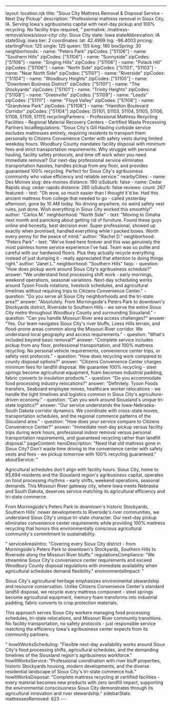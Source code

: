 ---
layout: location.njk
title: "Sioux City Mattress Removal & Disposal Service - Next Day Pickup"
description: "Professional mattress removal in Sioux City, IA. Serving Iowa's agribusiness capital with next-day pickup and 100% recycling. No facility trips required, "
permalink: /mattress-removal/iowa/sioux-city/
city: Sioux City state: Iowa stateAbbreviation: IA stateSlug: iowa tier: 2 coordinates: lat: 42.4999 lng: -96.4003 pricing: startingPrice: 125 single: 125 queen: 155 king: 180 boxSpring: 30 neighborhoods: - name: "Peters Park" zipCodes: ["51106"] - name: "Southern Hills" zipCodes: ["51106"] - name: "Sunnyside" zipCodes: ["51106"] - name: "Singing Hills" zipCodes: ["51106"] - name: "Polack Hill" zipCodes: ["51106"] - name: "North Side" zipCodes: ["51101", "51103"] - name: "Near North Side" zipCodes: ["51101"] - name: "Riverside" zipCodes: ["51104"] - name: "Woodbury Heights" zipCodes: ["51105"] - name: "Downtown Business District" zipCodes: ["51101"] - name: "The Stockyards" zipCodes: ["51101"] - name: "Trinity Heights" zipCodes: ["51108"] - name: "Greenville" zipCodes: ["51109"] - name: "Leeds" zipCodes: ["51111"] - name: "Floyd Valley" zipCodes: ["51108"] - name: "Grandview Park" zipCodes: ["51108"] - name: "Hamilton Boulevard Corridor" zipCodes: ["51104"] zipCodes: [51101, 51103, 51104, 51105, 51106, 51108, 51109, 51111] recyclingPartners: - Professional Mattress Recycling Facilities - Regional Material Recovery Centers - Certified Waste Processing Partners localRegulations: "Sioux City's Gill Hauling curbside service excludes mattresses entirely, requiring residents to transport them personally to Citizens Convenience Center with safety vests during limited weekday hours. Woodbury County mandates facility disposal with minimum fees and strict transportation requirements. Why struggle with personal hauling, facility safety protocols, and time off work when you need immediate removal? Our next-day professional service eliminates transportation hassles, handles pickup from any floor, and provides guaranteed 100% recycling. Perfect for Sioux City's agribusiness community who value efficiency and reliable service." nearbyCities: - name: Des Moines slug: des-moines distance: 190 isSuburb: false - name: Cedar Rapids slug: cedar-rapids distance: 280 isSuburb: false reviews: count: 267 featured: - text: "Oh wow, so much easier than I thought it'd be. Had this ancient mattress from college that needed to go - called yesterday afternoon, gone by 10 AM today. No driving anywhere, no weird safety vest rules, just done. Wish everything in Sioux City worked this smoothly!" author: "Carlos M." neighborhood: "North Side" - text: "Moving to Omaha next month and panicking about getting rid of furniture. Found these guys online and honestly, best decision ever. Super professional, showed up exactly when promised, handled everything while I packed boxes. Worth every penny for the peace of mind." author: "Rachel D." neighborhood: "Peters Park" - text: "We've lived here forever and this was genuinely the most painless home service experience I've had. Team was so polite and careful with our hardwood floors. Plus they actually recycle everything instead of just dumping it - really appreciated that attention to doing things right." author: "Janet L." neighborhood: "Southern Hills" faqs: - question: "How does pickup work around Sioux City's agribusiness schedule?" answer: "We understand food processing shift work - early mornings, weekend operations, seasonal variations. Next-day scheduling works around Tyson Foods rotations, livestock schedules, and agricultural timelines without requiring trips to Citizens Convenience Center." - question: "Do you serve all Sioux City neighborhoods and the tri-state area?" answer: "Absolutely. From Morningside's Peters Park to downtown's Stockyards district, Riverside to Southern Hills - we serve the entire Sioux City metro throughout Woodbury County and surrounding Siouxland." - question: "Can you handle Missouri River area access challenges?" answer: "Yes. Our team navigates Sioux City's river bluffs, Loess Hills terrain, and flood-prone areas common along the Missouri River corridor. We understand local geography and access requirements." - question: "What's included beyond basic removal?" answer: "Complete service includes pickup from any floor, professional transportation, and 100% mattress recycling. No personal vehicle requirements, convenience center trips, or safety vest protocols." - question: "How does recycling work compared to county disposal options?" answer: "Citizens Convenience Center charges minimum fees for landfill disposal. We guarantee 100% recycling - steel springs become agricultural equipment, foam becomes industrial padding, fabric converts to insulation products." - question: "Do you accommodate food processing industry relocations?" answer: "Definitely. Tyson Foods transfers, Seaboard employee moves, healthcare worker relocations - we handle the tight timelines and logistics common in Sioux City's agriculture-driven economy." - question: "Can you work around Siouxland's unique tri-state logistics?" answer: "Our service understands the Iowa-Nebraska-South Dakota corridor dynamics. We coordinate with cross-state moves, transportation schedules, and the regional commerce patterns of the Siouxland area." - question: "How does your service compare to Citizens Convenience Center?" answer: "Immediate next-day pickup versus facility trips during work hours, professional indoor removal versus personal transportation requirements, and guaranteed recycling rather than landfill disposal." pageContent: heroDescription: "Need that old mattress gone in Sioux City? Don't waste time driving to the convenience center with safety vests and fees - we pickup tomorrow with 100% recycling guaranteed." aboutService: "<p>Agricultural schedules don't align with facility hours. Sioux City, home to 85,694 residents and the Siouxland region's agribusiness capital, operates on food processing rhythms - early shifts, weekend operations, seasonal demands. This Missouri River gateway city, where Iowa meets Nebraska and South Dakota, deserves service matching its agricultural efficiency and tri-state commerce.</p><p>From Morningside's Peters Park to downtown's historic Stockyards, Southern Hills' newer developments to Riverside's river communities, we understand Sioux City's unique tri-state character. Our next-day pickup eliminates convenience center requirements while providing 100% mattress recycling that honors this environmentally conscious agricultural community's commitment to sustainability.</p>" serviceAreasIntro: "Covering every Sioux City district - from Morningside's Peters Park to downtown's Stockyards, Southern Hills to Riverside along the Missouri River bluffs." regulationsCompliance: "We streamline Sioux City's convenience center requirements and exceed Woodbury County disposal regulations with immediate availability when agricultural schedules demand flexibility." environmentalImpact: "<p>Sioux City's agricultural heritage emphasizes environmental stewardship and resource conservation. Unlike Citizens Convenience Center's standard landfill disposal, we recycle every mattress component - steel springs become agricultural equipment, memory foam transforms into industrial padding, fabric converts to crop protection materials.</p><p>This approach serves Sioux City workers managing food processing schedules, tri-state relocations, and Missouri River community transitions. No facility transportation, no safety protocols - just responsible service matching the efficiency Iowa's agribusiness center expects from its community partners.</p>" howItWorksScheduling: "Flexible next-day availability works around Sioux City's food processing shifts, agricultural schedules, and the demanding timelines of the Siouxland region's agribusiness workforce." howItWorksService: "Professional coordination with river bluff properties, historic Stockyards housing, modern developments, and the diverse residential landscape of Sioux City's tri-state commerce hub." howItWorksDisposal: "Complete mattress recycling at certified facilities - every material becomes new products with zero landfill impact, supporting the environmental consciousness Sioux City demonstrates through its agricultural innovation and river stewardship." sidebarStats: mattressesRemoved: 623 ---